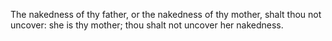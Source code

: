 The nakedness of thy father, or the nakedness of thy mother, shalt thou not uncover: she is thy mother; thou shalt not uncover her nakedness.
